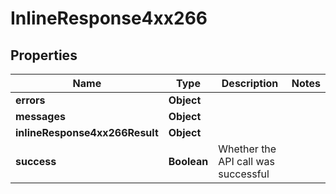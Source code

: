 # InlineResponse4xx266

## Properties
Name | Type | Description | Notes
------------ | ------------- | ------------- | -------------
**errors** | **Object** |  | 
**messages** | **Object** |  | 
**inlineResponse4xx266Result** | **Object** |  | 
**success** | **Boolean** | Whether the API call was successful | 
